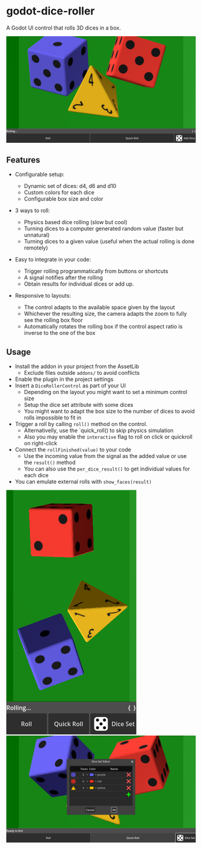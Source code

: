 # godot-dice-roller

A Godot UI control that rolls 3D dices in a box.

![Screenshot Landscape](screenshots/example-landscape.png)

## Features

* Configurable setup:
    - Dynamic set of dices: d4, d6 and d10
    - Custom colors for each dice
    - Configurable box size and color

* 3 ways to roll:
    - Physics based dice rolling (slow but cool)
    - Turning dices to a computer generated random value (faster but unnatural)
    - Turning dices to a given value (useful when the actual rolling is done remotely)

* Easy to integrate in your code:
    - Trigger rolling programmatically from buttons or shortcuts
    - A signal notifies after the rolling
    - Obtain results for individual dices or add up.

* Responsive to layouts:
    - The control adapts to the available space given by the layout
    - Whichever the resulting size, the camera adapts the zoom to fully see the rolling box floor
    - Automatically rotates the rolling box if the control aspect ratio is inverse to the one of the box

## Usage

- Install the addon in your project from the AssetLib
    - Exclude files outside `addons/` to avoid conflicts
- Enable the plugin in the project settings
- Insert a `DiceRollerControl` as part of your UI
    - Depending on the layout you might want to set a minimum control size
    - Setup the dice set attribute with some dices
    - You might want to adapt the box size to the number of dices to avoid rolls impossible to fit in
- Trigger a roll by calling `roll()` method on the control.
    - Alternativelly, use the `quick_roll() to skip physics simulation
    - Also you may enable the `interactive` flag to roll on click or quickroll on right-click
- Connect the `rollFinished(value)` to your code
    - Use the incoming value from the signal as the added value or use the `result()` method
    - You can also use the `per_dice_result()` to get individual values for each dice
- You can emulate external rolls with  `show_faces(result)`


![Screenshot Portrait](screenshots/example-portrait.png)
![Screenshot Dice set editor](screenshots/example-editor.png)


